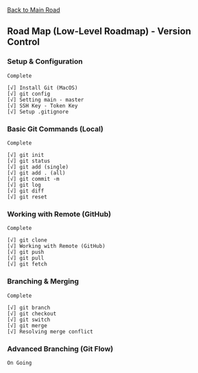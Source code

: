 [Back to Main Road](https://github.com/pratama6624/PratamaSwiftStudyJourney/tree/main)

## Road Map (Low-Level Roadmap) - Version Control

### Setup & Configuration
    Complete
    
    [√] Install Git (MacOS)
    [√] git config
    [√] Setting main - master
    [√] SSH Key - Token Key
    [√] Setup .gitignore

### Basic Git Commands (Local)
    Complete

    [√] git init
    [√] git status
    [√] git add (single)
    [√] git add . (all)
    [√] git commit -m
    [√] git log
    [√] git diff
    [√] git reset

### Working with Remote (GitHub)
    Complete

    [√] git clone
    [√] Working with Remote (GitHub)
    [√] git push
    [√] git pull
    [√] git fetch

### Branching & Merging
    Complete

    [√] git branch
    [√] git checkout
    [√] git switch
    [√] git merge
    [√] Resolving merge conflict

### Advanced Branching (Git Flow)
    On Going